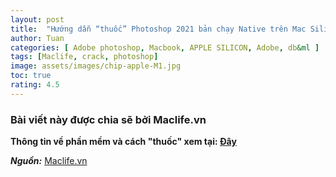 ```yaml
---
layout: post
title:  "Hướng dẫn “thuốc” Photoshop 2021 bản chạy Native trên Mac Silicon"
author: Tuan
categories: [ Adobe photoshop, Macbook, APPLE SILICON, Adobe, db&ml ]
tags: [Maclife, crack, photoshop]
image: assets/images/chip-apple-M1.jpg
toc: true
rating: 4.5
---
```


### Bài viết này được chia sẽ bởi Maclife.vn

**Thông tin về phần mềm và cách "thuốc" xem tại: [Đây](https://maclife.vn/huong-dan-thuoc-photoshop-2021-ban-chay-native-tren-mac-silicon.html)**

***Nguồn:*** [Maclife.vn](https://maclife.vn/huong-dan-thuoc-photoshop-2021-ban-chay-native-tren-mac-silicon.html)
